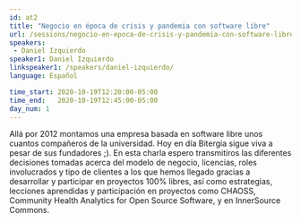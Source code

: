 ```yaml
---
id: at2
title: "Negocio en época de crisis y pandemia con software libre"
url: /sessions/negocio-en-epoca-de-crisis-y-pandemia-con-software-libre
speakers:
 - Daniel Izquierdo
speaker1: Daniel Izquierdo
linkspeaker1: /speakers/daniel-izquierdo/
language: Español

time_start: 2020-10-19T12:20:00-05:00
time_end:   2020-10-19T12:45:00-05:00
day_num: 1
---
```


Allá por 2012 montamos una empresa basada en software libre unos cuantos compañeros de la universidad. Hoy en día Bitergia sigue viva a pesar de sus fundadores ;).
En esta charla espero transmitiros las diferentes decisiones tomadas acerca del modelo de negocio, licencias, roles involucrados y tipo de clientes a los que hemos llegado gracias a desarrollar y participar en proyectos 100% libres, así como estrategias, lecciones aprendidas y participación en proyectos como CHAOSS, Community Health Analytics for Open Source Software, y en InnerSource Commons.
